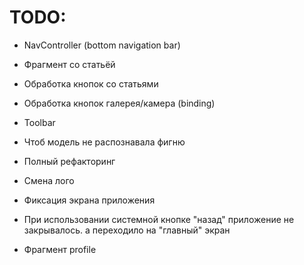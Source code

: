 # TODO:

- NavController (bottom navigation bar)
- Фрагмент со статьёй
- Обработка кнопок со статьями
- Обработка кнопок галерея/камера (binding)
- Toolbar
- Чтоб модель не распознавала фигню
- Полный рефакторинг

- Смена лого
- Фиксация экрана приложения
- При использовании системной кнопке "назад" приложение не закрывалось. а переходило на "главный" экран
- Фрагмент profile